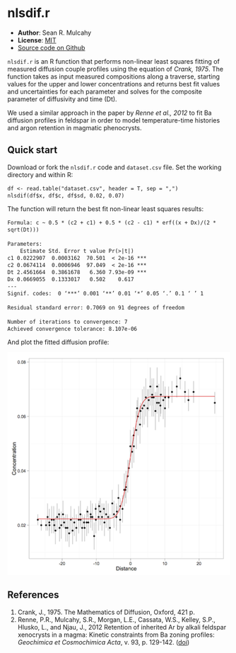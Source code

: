 nlsdif.r
=============

- **Author**: Sean R. Mulcahy
- **License**: [MIT](http://www.opensource.org/licenses/mit-license.php)
- [Source code on Github](https://github.com/srmulcahy/fitdif)

`nlsdif.r` is an R function that performs non-linear least squares fitting of measured diffusion couple profiles using the equation of *Crank, 1975*.  The function takes as input measured compositions along a traverse, starting values for the upper and lower concentrations and returns best fit values and uncertainties for each parameter and solves for the composite parameter of diffusivity and time (Dt).

We used a similar approach in the paper by *Renne et al., 2012* to fit Ba diffusion profiles in feldspar in order to model temperature-time histories and argon retention in magmatic phenocrysts.


Quick start
-----------

Download or fork the `nlsdif.r` code and `dataset.csv` file. Set the working directory and within R:

	df <- read.table("dataset.csv", header = T, sep = ",")
	nlsdif(df$x, df$c, df$sd, 0.02, 0.07)

The function will return the best fit non-linear least squares results:

	Formula: c ~ 0.5 * (c2 + c1) + 0.5 * (c2 - c1) * erf((x + Dx)/(2 * sqrt(Dt)))

	Parameters:
    	Estimate Std. Error t value Pr(>|t|)    
	c1 0.0222907  0.0003162  70.501  < 2e-16 ***
	c2 0.0674114  0.0006946  97.049  < 2e-16 ***
	Dt 2.4561664  0.3861678   6.360 7.93e-09 ***
	Dx 0.0669055  0.1333017   0.502    0.617    
	---
	Signif. codes:  0 ‘***’ 0.001 ‘**’ 0.01 ‘*’ 0.05 ‘.’ 0.1 ‘ ’ 1 

	Residual standard error: 0.7069 on 91 degrees of freedom

	Number of iterations to convergence: 7 
	Achieved convergence tolerance: 8.107e-06

And plot the fitted diffusion profile:

![nls fitted diffusion profile](http://github.com/srmulcahy/nlsdif/raw/master/nlsdif.png)


References
-----------

1. Crank, J., 1975. The Mathematics of Diffusion, Oxford, 421 p.
2. Renne, P.R., Mulcahy, S.R., Morgan, L.E., Cassata, W.S., Kelley, S.P., Hlusko, L., and Njau, J., 2012
  Retention of inherited Ar by alkali feldspar xenocrysts in a magma: Kinetic constraints from Ba zoning profiles: 
  *Geochimica et Cosmochimica Acta*, v. 93, p. 129-142. ([doi](http://dx.doi.org/10.1016/j.gca.2012.06.029))